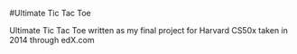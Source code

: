 #Ultimate Tic Tac Toe

Ultimate Tic Tac Toe written as my final project for Harvard CS50x taken in 2014 through edX.com
